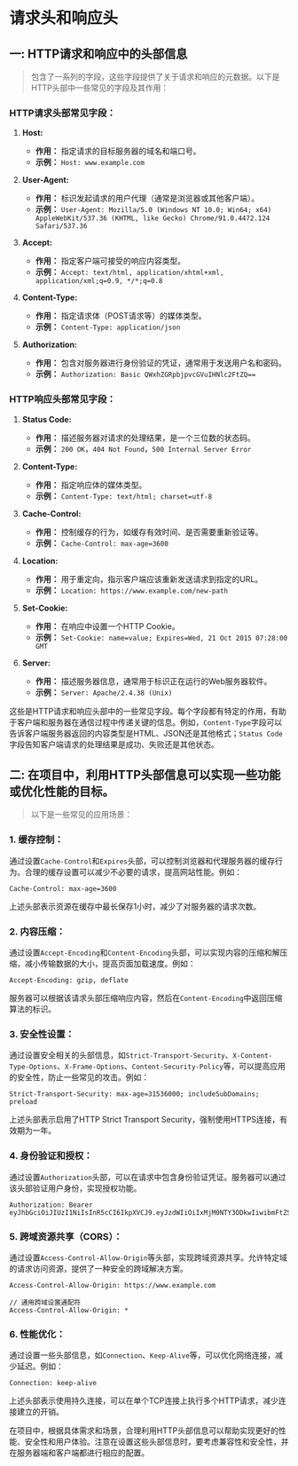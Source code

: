 # 请求头和响应头
## 一: HTTP请求和响应中的头部信息
> 包含了一系列的字段，这些字段提供了关于请求和响应的元数据。以下是HTTP头部中一些常见的字段及其作用：

### HTTP请求头部常见字段：

1. **Host:**
   - **作用：** 指定请求的目标服务器的域名和端口号。
   - **示例：** `Host: www.example.com`

2. **User-Agent:**
   - **作用：** 标识发起请求的用户代理（通常是浏览器或其他客户端）。
   - **示例：** `User-Agent: Mozilla/5.0 (Windows NT 10.0; Win64; x64) AppleWebKit/537.36 (KHTML, like Gecko) Chrome/91.0.4472.124 Safari/537.36`

3. **Accept:**
   - **作用：** 指定客户端可接受的响应内容类型。
   - **示例：** `Accept: text/html, application/xhtml+xml, application/xml;q=0.9, */*;q=0.8`

4. **Content-Type:**
   - **作用：** 指定请求体（POST请求等）的媒体类型。
   - **示例：** `Content-Type: application/json`

5. **Authorization:**
   - **作用：** 包含对服务器进行身份验证的凭证，通常用于发送用户名和密码。
   - **示例：** `Authorization: Basic QWxhZGRpbjpvcGVuIHNlc2FtZQ==`

### HTTP响应头部常见字段：

1. **Status Code:**
   - **作用：** 描述服务器对请求的处理结果，是一个三位数的状态码。
   - **示例：** `200 OK`，`404 Not Found`，`500 Internal Server Error`

2. **Content-Type:**
   - **作用：** 指定响应体的媒体类型。
   - **示例：** `Content-Type: text/html; charset=utf-8`

3. **Cache-Control:**
   - **作用：** 控制缓存的行为，如缓存有效时间、是否需要重新验证等。
   - **示例：** `Cache-Control: max-age=3600`

4. **Location:**
   - **作用：** 用于重定向，指示客户端应该重新发送请求到指定的URL。
   - **示例：** `Location: https://www.example.com/new-path`

5. **Set-Cookie:**
   - **作用：** 在响应中设置一个HTTP Cookie。
   - **示例：** `Set-Cookie: name=value; Expires=Wed, 21 Oct 2015 07:28:00 GMT`

6. **Server:**
   - **作用：** 描述服务器信息，通常用于标识正在运行的Web服务器软件。
   - **示例：** `Server: Apache/2.4.38 (Unix)`

这些是HTTP请求和响应头部中的一些常见字段。每个字段都有特定的作用，有助于客户端和服务器在通信过程中传递关键的信息。例如，`Content-Type`字段可以告诉客户端服务器返回的内容类型是HTML、JSON还是其他格式；`Status Code`字段告知客户端请求的处理结果是成功、失败还是其他状态。

## 二: 在项目中，利用HTTP头部信息可以实现一些功能或优化性能的目标。
> 以下是一些常见的应用场景：

### 1. **缓存控制：**

通过设置`Cache-Control`和`Expires`头部，可以控制浏览器和代理服务器的缓存行为。合理的缓存设置可以减少不必要的请求，提高网站性能。例如：

```http
Cache-Control: max-age=3600
```

上述头部表示资源在缓存中最长保存1小时，减少了对服务器的请求次数。

### 2. **内容压缩：**

通过设置`Accept-Encoding`和`Content-Encoding`头部，可以实现内容的压缩和解压缩，减小传输数据的大小，提高页面加载速度。例如：

```http
Accept-Encoding: gzip, deflate
```

服务器可以根据该请求头部压缩响应内容，然后在`Content-Encoding`中返回压缩算法的标识。

### 3. **安全性设置：**

通过设置安全相关的头部信息，如`Strict-Transport-Security`、`X-Content-Type-Options`、`X-Frame-Options`、`Content-Security-Policy`等，可以提高应用的安全性，防止一些常见的攻击。例如：

```http
Strict-Transport-Security: max-age=31536000; includeSubDomains; preload
```

上述头部表示启用了HTTP Strict Transport Security，强制使用HTTPS连接，有效期为一年。

### 4. **身份验证和授权：**

通过设置`Authorization`头部，可以在请求中包含身份验证凭证。服务器可以通过该头部验证用户身份，实现授权功能。

```http
Authorization: Bearer eyJhbGciOiJIUzI1NiIsInR5cCI6IkpXVCJ9.eyJzdWIiOiIxMjM0NTY3ODkwIiwibmFtZSI6IkpvaG4gRG9lIiwiaWF0IjoxNTE2MjM5MDIyfQ.SflKxwRJSMeKKF2QT4fwpMeJf36POk6yJV_adQssw5c
```

### 5. **跨域资源共享（CORS）：**

通过设置`Access-Control-Allow-Origin`等头部，实现跨域资源共享。允许特定域的请求访问资源，提供了一种安全的跨域解决方案。

```http
Access-Control-Allow-Origin: https://www.example.com

// 通用跨域设置通配符
Access-Control-Allow-Origin: *
```

### 6. **性能优化：**

通过设置一些头部信息，如`Connection`、`Keep-Alive`等，可以优化网络连接，减少延迟。例如：

```http
Connection: keep-alive
```

上述头部表示使用持久连接，可以在单个TCP连接上执行多个HTTP请求，减少连接建立的开销。

在项目中，根据具体需求和场景，合理利用HTTP头部信息可以帮助实现更好的性能、安全性和用户体验。注意在设置这些头部信息时，要考虑兼容性和安全性，并在服务器端和客户端都进行相应的配置。

